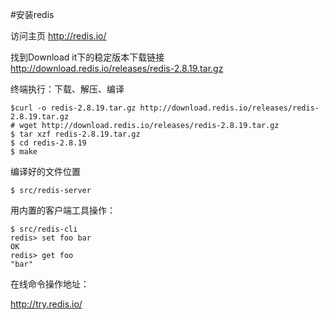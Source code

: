 #安装redis


访问主页 http://redis.io/

找到Download it下的稳定版本下载链接 http://download.redis.io/releases/redis-2.8.19.tar.gz

终端执行：下载、解压、编译
```
$curl -o redis-2.8.19.tar.gz http://download.redis.io/releases/redis-2.8.19.tar.gz
# wget http://download.redis.io/releases/redis-2.8.19.tar.gz
$ tar xzf redis-2.8.19.tar.gz
$ cd redis-2.8.19
$ make

```

编译好的文件位置
```
$ src/redis-server
```

用内置的客户端工具操作：

```
$ src/redis-cli
redis> set foo bar
OK
redis> get foo
"bar"
```

在线命令操作地址：

http://try.redis.io/

